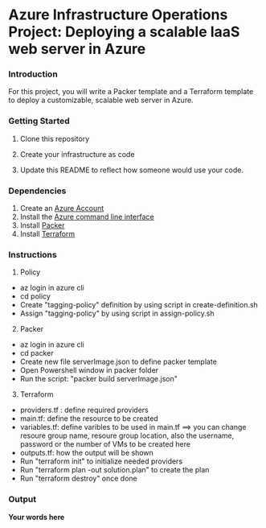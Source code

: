 # Azure Infrastructure Operations Project: Deploying a scalable IaaS web server in Azure

### Introduction
For this project, you will write a Packer template and a Terraform template to deploy a customizable, scalable web server in Azure.

### Getting Started
1. Clone this repository

2. Create your infrastructure as code

3. Update this README to reflect how someone would use your code.

### Dependencies
1. Create an [Azure Account](https://portal.azure.com) 
2. Install the [Azure command line interface](https://docs.microsoft.com/en-us/cli/azure/install-azure-cli?view=azure-cli-latest)
3. Install [Packer](https://www.packer.io/downloads)
4. Install [Terraform](https://www.terraform.io/downloads.html)

### Instructions
1. Policy
  - az login in azure cli
  - cd policy
  - Create "tagging-policy" definition by using script in create-definition.sh
  - Assign "tagging-policy" by using script in assign-policy.sh
2. Packer
  - az login in azure cli
  - cd packer
  - Create new file serverImage.json to define packer template
  - Open Powershell window in packer folder
  - Run the script: "packer build serverImage.json"
3. Terraform
  - providers.tf : define required providers
  - main.tf: define the resource to be created
  - variables.tf: define varibles to be used in main.tf ==> you can change resoure group name, resoure group location, also the username, password or the number of VMs to be created here
  - outputs.tf: how the output will be shown
  - Run "terraform init" to initialize needed providers
  - Run "terraform plan -out solution.plan" to create the plan
  - Run "terraform destroy" once done

### Output
**Your words here**


